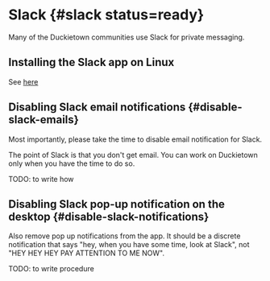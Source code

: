 # Slack {#slack status=ready}

Many of the Duckietown communities use Slack for private messaging.

## Installing the Slack app on Linux

See [here](https://slack.com/downloads/linux)


## Disabling Slack email notifications {#disable-slack-emails}

Most importantly, please take the time to disable email notification for Slack.

The point of Slack is that you don't get email. You can work on Duckietown
only when you have the time to do so.

TODO: to write how

## Disabling Slack pop-up notification on the desktop {#disable-slack-notifications}

Also remove pop up notifications from the app. It should be a discrete notification that says "hey, when you have some time, look at Slack", not "HEY HEY HEY PAY ATTENTION TO ME NOW".

TODO: to write procedure
